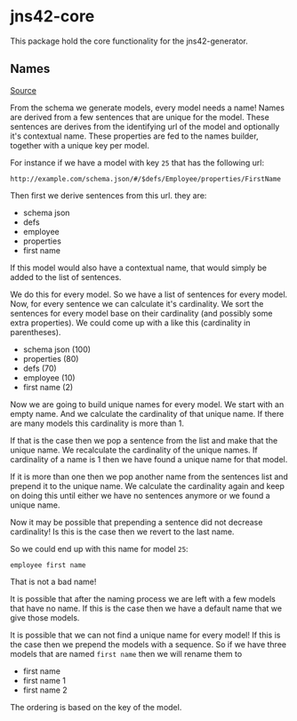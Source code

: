 # jns42-core

This package hold the core functionality for the jns42-generator.

## Names

[Source](./src/utils/names.rs)

From the schema we generate models, every model needs a name! Names are derived from a few sentences that are unique for the model. These sentences are derives from the identifying url of the model and optionally it's contextual name. These properties are fed to the names builder, together with a unique key per model.

For instance if we have a model with key `25` that has the following url:

```
http://example.com/schema.json/#/$defs/Employee/properties/FirstName
```

Then first we derive sentences from this url. they are:

- schema json
- defs
- employee
- properties
- first name

If this model would also have a contextual name, that would simply be added to the list of sentences.

We do this for every model. So we have a list of sentences for every model. Now, for every sentence we can calculate it's cardinality. We sort the sentences for every model base on their cardinality (and possibly some extra properties). We could come up with a like this (cardinality in parentheses).

- schema json (100)
- properties (80)
- defs (70)
- employee (10)
- first name (2)

Now we are going to build unique names for every model. We start with an empty name. And we calculate the cardinality of that unique name. If there are many models this cardinality is more than 1.

If that is the case then we pop a sentence from the list and make that the unique name. We recalculate the cardinality of the unique names. If cardinality of a name is 1 then we have found a unique name for that model.

If it is more than one then we pop another name from the sentences list and prepend it to the unique name. We calculate the cardinality again and keep on doing this until either we have no sentences anymore or we found a unique name.

Now it may be possible that prepending a sentence did not decrease cardinality! Is this is the case then we revert to the last name.

So we could end up with this name for model `25`:

```
employee first name
```

That is not a bad name!

It is possible that after the naming process we are left with a few models that have no name. If this is the case then we have a default name that we give those models.

It is possible that we can not find a unique name for every model! If this is the case then we prepend the models with a sequence. So if we have three models that are named `first name` then we will rename them to

- first name
- first name 1
- first name 2

The ordering is based on the key of the model.
